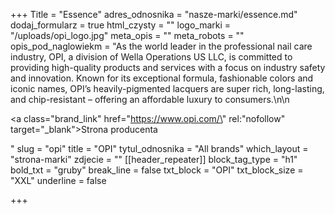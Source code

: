 +++
Title = "Essence"
adres_odnosnika = "nasze-marki/essence.md"
dodaj_formularz = true
html_czysty = ""
logo_marki = "/uploads/opi_logo.jpg"
meta_opis = ""
meta_robots = ""
opis_pod_naglowiekm = "As the world leader in the professional nail care industry, OPI, a division of Wella Operations US LLC, is committed to providing high-quality products and services with a focus on industry safety and innovation. Known for its exceptional formula, fashionable colors and iconic names, OPI’s heavily-pigmented lacquers are super rich, long-lasting, and chip-resistant – offering an affordable luxury to consumers.\n\n    <p><a class=\"brand_link\" href=\"https://www.opi.com/\" rel:\"nofollow\" target=\"_blank\">Strona producenta</a></p>"
slug = "opi"
title = "OPI"
tytul_odnosnika = "All brands"
which_layout = "strona-marki"
zdjecie = ""
[[header_repeater]]
block_tag_type = "h1"
bold_txt = "gruby"
break_line = false
txt_block = "OPI"
txt_block_size = "XXL"
underline = false

+++
